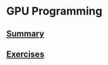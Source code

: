 # GPU Programming

## [Summary](https://ottojo.github.io/GPU_Programming/summary.html)
## [Exercises](https://ottojo.github.io/GPU_Programming/exercises.html)
